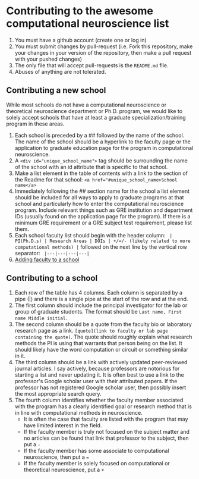# Contributing to the awesome computational neuroscience list
1. You must have a github account (create one or log in)
2. You must submit changes by pull-request (i.e. Fork this repository, make your changes in your version of the repository, then make a pull request with your pushed changes)
3. The only file that will accept pull-requests is the ```README.md``` file.
4. Abuses of anything are not tolerated.

## Contributing a new school
While most schools do not have a computational neuroscience or theoretical neuroscience department or Ph.D. program, we would like to solely accept schools that have at least a graduate specialization/training program in these areas.

1. Each school is preceded by a ## followed by the name of the school. The name of the school should be a hyperlink to the faculty page or the application to graduate education page for the program in computational neuroscience.
2. A `<div id="unique_school_name">` tag should be surrounding the name of the school with an id attribute that is specific to that school.
3. Make a list element in the table of contents with a link to the section of the Readme for that school: `<a href="#unique_school_name>School name</a>`
4. Immediately following the ## section name for the school a list element should be included for all ways to apply to graduate programs at that school and particularly how to enter the computational neuroscience program. Include relevant things such as GRE institution and department IDs (usually found on the application page for the program). If there is a minimum GRE requirement or a GRE subject test requirement, please list them.  
5. Each school faculty list should begin with the header column: ``` | PI(Ph.D.s) | Research Areas | DOIs | +/=/- (likely related to more computational methods) |``` followed on the next line by the vertical row separator: ```
|---|---|---|---|```
6. <a href="#add_to_school">Adding faculty to a school</a>

## <div id="add_to_school">Contributing to a school</div>
1. Each row of the table has 4 columns. Each column is separated by a pipe (|) and there is a single pipe at the start of the row and at the end.
2. The first column should include the principal investigator for the lab or group of graduate students. The format should be `Last name, First name Middle initial`. 
3. The second column should be a quote from the faculty bio or laboratory research page as a link. `[quote](link to faculty or lab page containing the quote)`. The quote should roughly explain what research methods the PI is using that warrants that person being on the list. It should likely have the word computation or circuit or something similar in it.
4. The third column should be a link with actively updated peer-reviewed journal articles. I say actively, because professors are notorious for starting a list and never updating it. It is often best to use a link to the professor's Google scholar user with their attributed papers. If the professor has not registered Google scholar user, then possibly insert the most appropriate search query.
5. The fourth column identifies whether the faculty member associated with the program has a clearly identified goal or research method that is in line with computational methods in neuroscience. 
    * It is often the case that faculty are listed with the program that may have limited interest in the field. 
    * If the faculty member is truly not focused on the subject matter and no articles can be found that link that professor to the subject, then put a `-`
    * If the faculty member has some associate to computational neuroscience, then put a `=`
    * If the faculty member is solely focused on computational or theoretical neuroscience, put a `+`
